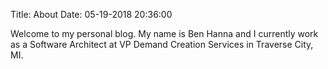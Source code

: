 Title: About
Date: 05-19-2018 20:36:00

Welcome to my personal blog. My name is Ben Hanna and I currently work as a Software Architect 
at VP Demand Creation Services in Traverse City, MI.